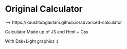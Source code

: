 <h1> Original Calculator </h1> --> https://kaushtubgautam.github.io/advanced-calculator


Calculator Made up of JS and Html + Css 

With Dak+Light graphics :)
